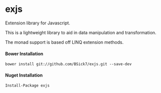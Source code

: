 exjs
=========

Extension library for Javascript.

This is a lightweight library to aid in data manipulation and transformation.

The monad support is based off LINQ extension methods.


#### Bower Installation
```bower install git://github.com/BSick7/exjs.git --save-dev```

#### Nuget Installation
```Install-Package exjs```